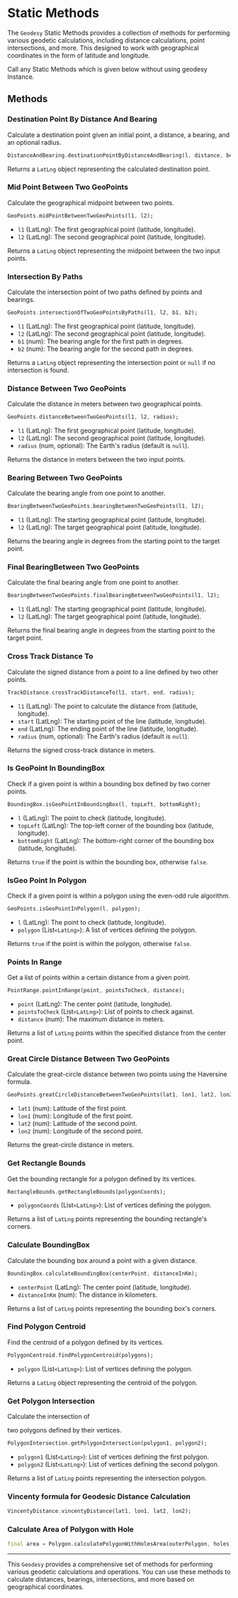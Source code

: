 # Static Methods

The `Geodesy` Static Methods provides a collection of methods for performing various geodetic calculations, including distance calculations, point intersections, and more. This  designed to work with geographical coordinates in the form of latitude and longitude.

Call any Static Methods which is given below without using geodesy Instance.

## Methods

### Destination Point By Distance And Bearing

Calculate a destination point given an initial point, a distance, a bearing, and an optional radius.

```dart
DistanceAndBearing.destinationPointByDistanceAndBearing(l, distance, bearing, radius);
```

Returns a `LatLng` object representing the calculated destination point.

### Mid Point Between Two GeoPoints

Calculate the geographical midpoint between two points.

```dart
GeoPoints.midPointBetweenTwoGeoPoints(l1, l2);
```

- `l1` (LatLng): The first geographical point (latitude, longitude).
- `l2` (LatLng): The second geographical point (latitude, longitude).

Returns a `LatLng` object representing the midpoint between the two input points.

### Intersection By Paths

Calculate the intersection point of two paths defined by points and bearings.

```dart
GeoPoints.intersectionOfTwoGeoPointsByPaths(l1, l2, b1, b2);
```

- `l1` (LatLng): The first geographical point (latitude, longitude).
- `l2` (LatLng): The second geographical point (latitude, longitude).
- `b1` (num): The bearing angle for the first path in degrees.
- `b2` (num): The bearing angle for the second path in degrees.

Returns a `LatLng` object representing the intersection point or `null` if no intersection is found.

### Distance Between Two GeoPoints

Calculate the distance in meters between two geographical points.

```dart
GeoPoints.distanceBetweenTwoGeoPoints(l1, l2, radius);
```

- `l1` (LatLng): The first geographical point (latitude, longitude).
- `l2` (LatLng): The second geographical point (latitude, longitude).
- `radius` (num, optional): The Earth's radius (default is `null`).

Returns the distance in meters between the two input points.

### Bearing Between Two GeoPoints

Calculate the bearing angle from one point to another.

```dart
BearingBetweenTwoGeoPoints.bearingBetweenTwoGeoPoints(l1, l2);
```

- `l1` (LatLng): The starting geographical point (latitude, longitude).
- `l2` (LatLng): The target geographical point (latitude, longitude).

Returns the bearing angle in degrees from the starting point to the target point.

### Final BearingBetween Two GeoPoints

Calculate the final bearing angle from one point to another.

```dart
BearingBetweenTwoGeoPoints.finalBearingBetweenTwoGeoPoints(l1, l2);
```

- `l1` (LatLng): The starting geographical point (latitude, longitude).
- `l2` (LatLng): The target geographical point (latitude, longitude).

Returns the final bearing angle in degrees from the starting point to the target point.

### Cross Track Distance To

Calculate the signed distance from a point to a line defined by two other points.

```dart
TrackDistance.crossTrackDistanceTo(l1, start, end, radius);
```

- `l1` (LatLng): The point to calculate the distance from (latitude, longitude).
- `start` (LatLng): The starting point of the line (latitude, longitude).
- `end` (LatLng): The ending point of the line (latitude, longitude).
- `radius` (num, optional): The Earth's radius (default is `null`).

Returns the signed cross-track distance in meters.

### Is GeoPoint In BoundingBox

Check if a given point is within a bounding box defined by two corner points.

```dart
BoundingBox.isGeoPointInBoundingBox(l, topLeft, bottomRight);
```

- `l` (LatLng): The point to check (latitude, longitude).
- `topLeft` (LatLng): The top-left corner of the bounding box (latitude, longitude).
- `bottomRight` (LatLng): The bottom-right corner of the bounding box (latitude, longitude).

Returns `true` if the point is within the bounding box, otherwise `false`.

### IsGeo Point In Polygon

Check if a given point is within a polygon using the even-odd rule algorithm.

```dart
GeoPoints.isGeoPointInPolygon(l, polygon);
```

- `l` (LatLng): The point to check (latitude, longitude).
- `polygon` (List`<LatLng>`): A list of vertices defining the polygon.

Returns `true` if the point is within the polygon, otherwise `false`.

### Points In Range

Get a list of points within a certain distance from a given point.

```dart
PointRange.pointInRange(point, pointsToCheck, distance);
```

- `point` (LatLng): The center point (latitude, longitude).
- `pointsToCheck` (List`<LatLng>`): List of points to check against.
- `distance` (num): The maximum distance in meters.

Returns a list of `LatLng` points within the specified distance from the center point.

### Great Circle Distance Between Two GeoPoints

Calculate the great-circle distance between two points using the Haversine formula.

```dart
GeoPoints.greatCircleDistanceBetweenTwoGeoPoints(lat1, lon1, lat2, lon2);
```

- `lat1` (num): Latitude of the first point.
- `lon1` (num): Longitude of the first point.
- `lat2` (num): Latitude of the second point.
- `lon2` (num): Longitude of the second point.

Returns the great-circle distance in meters.

### Get Rectangle Bounds

Get the bounding rectangle for a polygon defined by its vertices.

```dart
RectangleBounds.getRectangleBounds(polygonCoords);
```

- `polygonCoords` (List`<LatLng>`): List of vertices defining the polygon.

Returns a list of `LatLng` points representing the bounding rectangle's corners.

### Calculate BoundingBox

Calculate the bounding box around a point with a given distance.

```dart
BoundingBox.calculateBoundingBox(centerPoint, distanceInKm);
```

- `centerPoint` (LatLng): The center point (latitude, longitude).
- `distanceInKm` (num): The distance in kilometers.

Returns a list of `LatLng` points representing the bounding box's corners.

### Find Polygon Centroid

Find the centroid of a polygon defined by its vertices.

```dart
PolygonCentroid.findPolygonCentroid(polygons);
```

- `polygon` (List`<LatLng>`): List of vertices defining the polygon.

Returns a `LatLng` object representing the centroid of the polygon.

### Get Polygon Intersection

Calculate the intersection of

 two polygons defined by their vertices.

```dart
PolygonIntersection.getPolygonIntersection(polygon1, polygon2);
```

- `polygon1` (List`<LatLng>`): List of vertices defining the first polygon.
- `polygon2` (List`<LatLng>`): List of vertices defining the second polygon.

Returns a list of `LatLng` points representing the intersection polygon.

### Vincenty formula for Geodesic Distance Calculation

```dart
VincentyDistance.vincentyDistance(lat1, lon1, lat2, lon2);
```

### Calculate Area of Polygon with Hole

```dart
final area = Polygon.calculatePolygonWithHolesArea(outerPolygon, holes);
```

---

This `Geodesy` provides a comprehensive set of methods for performing various geodetic calculations and operations. You can use these methods to calculate distances, bearings, intersections, and more based on geographical coordinates.
